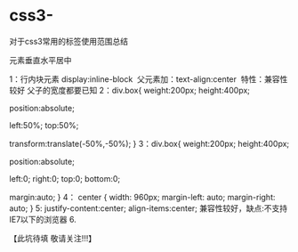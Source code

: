 # css3-
对于css3常用的标签使用范围总结

元素垂直水平居中

1：行内块元素  display:inline-block
  父元素加：text-align:center
  特性：兼容性较好 父子的宽度都要已知
2：div.box{
  weight:200px;
  height:400px;
  <!--把元素变成定位元素-->
  position:absolute;
  <!--设置元素的定位位置，距离上、左都为50%-->
  left:50%;
  top:50%;
  <!--设置元素的相对于自身的偏移度为负50%(也就是元素自身尺寸的一半)-->
  transform:translate(-50%,-50%);
  }
3：div.box{
  weight:200px;
  height:400px;
  <!--把元素变成定位元素-->
  position:absolute;
  <!--设置元素的定位位置，距离上、下、左、右都为0-->
  left:0;
  right:0;
  top:0;
  bottom:0;
  <!--设置元素的margin样式值为 auto-->
  margin:auto;
  }
4：
center {
	width: 960px;
	margin-left: auto;
	margin-right: auto;
}
5:
 justify-content:center;
 align-items:center;
兼容性较好，缺点:不支持IE7以下的浏览器
 6.

【此坑待填 敬请关注!!!】
